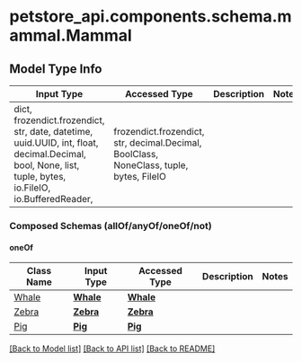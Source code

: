 # petstore_api.components.schema.mammal.Mammal

## Model Type Info
Input Type | Accessed Type | Description | Notes
------------ | ------------- | ------------- | -------------
dict, frozendict.frozendict, str, date, datetime, uuid.UUID, int, float, decimal.Decimal, bool, None, list, tuple, bytes, io.FileIO, io.BufferedReader,  | frozendict.frozendict, str, decimal.Decimal, BoolClass, NoneClass, tuple, bytes, FileIO |  | 

### Composed Schemas (allOf/anyOf/oneOf/not)
#### oneOf
Class Name | Input Type | Accessed Type | Description | Notes
------------- | ------------- | ------------- | ------------- | -------------
[Whale](Whale.md) | [**Whale**](Whale.md) | [**Whale**](Whale.md) |  | 
[Zebra](Zebra.md) | [**Zebra**](Zebra.md) | [**Zebra**](Zebra.md) |  | 
[Pig](Pig.md) | [**Pig**](Pig.md) | [**Pig**](Pig.md) |  | 

[[Back to Model list]](../../../README.md#documentation-for-models) [[Back to API list]](../../../README.md#documentation-for-api-endpoints) [[Back to README]](../../../README.md)

